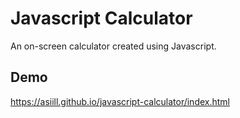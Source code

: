 # Javascript Calculator
An on-screen calculator created using Javascript.

## Demo
https://asiill.github.io/javascript-calculator/index.html